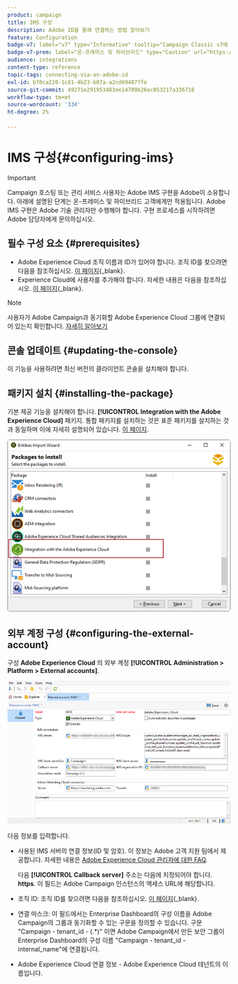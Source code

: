 ```yaml
---
product: campaign
title: IMS 구성
description: Adobe ID을 통해 연결하는 방법 알아보기
feature: Configuration
badge-v7: label="v7" type="Informative" tooltip="Campaign Classic v7에 적용"
badge-v7-prem: label="온-프레미스 및 하이브리드" type="Caution" url="https://experienceleague.adobe.com/docs/campaign-classic/using/installing-campaign-classic/architecture-and-hosting-models/hosting-models-lp/hosting-models.html?lang=ko" tooltip="온-프레미스 및 하이브리드 배포에만 적용"
audience: integrations
content-type: reference
topic-tags: connecting-via-an-adobe-id
exl-id: b70ca220-1c81-4b23-b07a-a2cd694877fe
source-git-commit: 49271e291953483ee14709b26ec053217a336718
workflow-type: tm+mt
source-wordcount: '334'
ht-degree: 2%

---
```


# IMS 구성{#configuring-ims}

>[!IMPORTANT]
>
>Campaign 호스팅 또는 관리 서비스 사용자는 Adobe IMS 구현을 Adobe이 소유합니다. 아래에 설명된 단계는 온-프레미스 및 하이브리드 고객에게만 적용됩니다.
> Adobe IMS 구현은 Adobe 기술 관리자만 수행해야 합니다. 구현 프로세스를 시작하려면 Adobe 담당자에게 문의하십시오.

## 필수 구성 요소 {#prerequisites}

* Adobe Experience Cloud 조직 이름과 ID가 있어야 합니다. 조직 ID를 찾으려면 다음을 참조하십시오. [이 페이지](https://experienceleague.adobe.com/docs/core-services/interface/administration/organizations.html?lang=ko){_blank}.
* Experience Cloud에 사용자를 추가해야 합니다. 자세한 내용은 다음을 참조하십시오. [이 페이지](https://experienceleague.adobe.com/docs/core-services/interface/administration/admin-getting-started.html){_blank}.

>[!NOTE]
>
>사용자가 Adobe Campaign과 동기화할 Adobe Experience Cloud 그룹에 연결되어 있는지 확인합니다. [자세히 알아보기](#configuring-the-external-account)

## 콘솔 업데이트 {#updating-the-console}

이 기능을 사용하려면 최신 버전의 클라이언트 콘솔을 설치해야 합니다.

## 패키지 설치 {#installing-the-package}

기본 제공 기능을 설치해야 합니다. **[!UICONTROL Integration with the Adobe Experience Cloud]** 패키지. 통합 패키지를 설치하는 것은 표준 패키지를 설치하는 것과 동일하며 이에 자세히 설명되어 있습니다. [이 페이지](../../installation/using/installing-campaign-standard-packages.md).

![](assets/ims_6.png)

## 외부 계정 구성 {#configuring-the-external-account}

구성 **Adobe Experience Cloud** 의 외부 계정 **[!UICONTROL Administration > Platform > External accounts]**.

![](assets/ims_5.png)

다음 정보를 입력합니다.

* 사용된 IMS 서버의 연결 정보(ID 및 암호). 이 정보는 Adobe 고객 지원 팀에서 제공합니다. 자세한 내용은 [Adobe Experience Cloud 관리자에 대한 FAQ](https://experienceleague.adobe.com/docs/core-services/interface/manage-users-and-products/faq.html).

  다음 **[!UICONTROL Callback server]** 주소는 다음에 지정되어야 합니다. **https**. 이 필드는 Adobe Campaign 인스턴스의 액세스 URL에 해당합니다.

* 조직 ID: 조직 ID를 찾으려면 다음을 참조하십시오. [이 페이지](https://experienceleague.adobe.com/docs/core-services/interface/administration/organizations.html?lang=ko){_blank}.

* 연결 마스크: 이 필드에서는 Enterprise Dashboard의 구성 이름을 Adobe Campaign의 그룹과 동기화할 수 있는 구문을 정의할 수 있습니다. 구문 &quot;Campaign - tenant_id - (.&#42;)&quot; 이면 Adobe Campaign에서 만든 보안 그룹이 Enterprise Dashboard의 구성 이름 &quot;Campaign - tenant_id - internal_name&quot;에 연결됩니다.

* Adobe Experience Cloud 연결 정보 - Adobe Experience Cloud 테넌트의 이름입니다.
